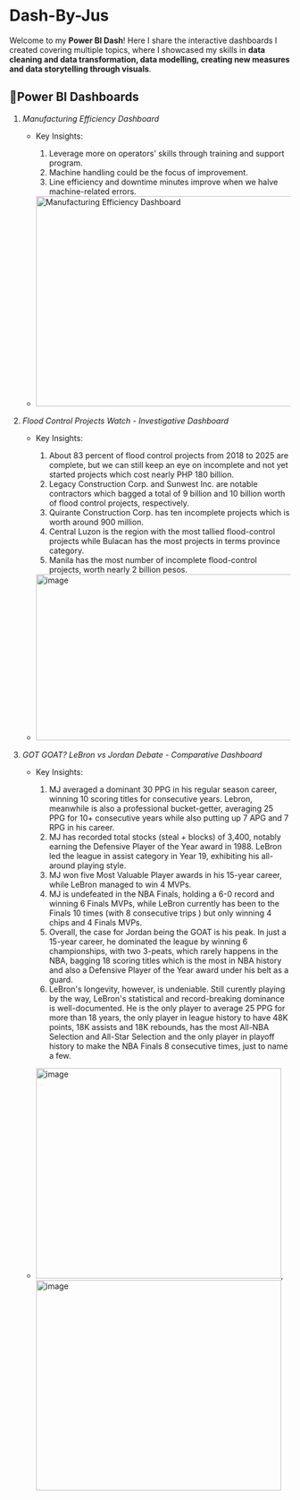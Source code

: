 # Dash-By-Jus
Welcome to my **Power BI Dash**! Here I share the interactive dashboards I created covering multiple topics, where I showcased my skills in **data cleaning and data transformation, data modelling, creating new measures and data storytelling through visuals**.

## 🔹Power BI Dashboards

1. *Manufacturing Efficiency Dashboard*  
   - Key Insights:
      1. Leverage more on operators' skills through training and support program.
      2. Machine handling could be the focus of improvement.
      3. Line efficiency and downtime minutes improve when we halve machine-related errors.
     
    
   - <img width="612" height="376" alt="Manufacturing Efficiency Dashboard" src="https://github.com/user-attachments/assets/66fa51c6-ce50-486e-bc01-9bc0b7d48ea1" />


2. *Flood Control Projects Watch - Investigative Dashboard*
   - Key Insights:
      1. About 83 percent of flood control projects from 2018 to 2025 are complete, but we can still keep an eye on incomplete and not yet started projects which cost nearly PHP 180 billion.
      2. Legacy Construction Corp. and Sunwest Inc. are notable contractors which bagged a total of  9 billion and 10 billion worth of flood control projects, respectively.
      3. Quirante Construction Corp. has ten incomplete projects which is worth around 900 million.
      4. Central Luzon is the region with the most tallied flood-control projects while Bulacan has the most projects in terms province category.
      5. Manila has the most number of incomplete flood-control projects, worth nearly 2 billion pesos.

   
   -  <img width="710" height="297" alt="image" src="https://github.com/user-attachments/assets/a72d7bf6-c4fd-4e36-9f3f-dfd929d60158" />

2. *GOT GOAT? LeBron vs Jordan Debate - Comparative Dashboard*
   - Key Insights:
      1. MJ averaged a dominant 30 PPG in his regular season career, winning 10 scoring titles for consecutive years. Lebron, meanwhile is also a professional bucket-getter, averaging 25 PPG for 10+ consecutive years while also putting up 7 APG and 7 RPG in his career.
      2. MJ has recorded total stocks  (steal + blocks) of 3,400, notably earning the Defensive Player of the Year award in 1988. LeBron led the league in assist category in Year 19, exhibiting his all-around playing style.
      3. MJ won five Most Valuable Player awards in his 15-year career, while LeBron managed to win 4 MVPs.
      4. MJ is undefeated in the NBA Finals, holding a 6-0 record and winning 6 Finals MVPs, while LeBron currently has been to the Finals 10 times (with 8 consecutive trips ) but only winning 4 chips and 4 Finals MVPs.
      5. Overall, the case for Jordan being the GOAT is his peak. In just a 15-year career, he dominated the league by winning 6 championships, with two 3-peats, which rarely happens in the NBA, bagging 18 scoring titles which is the most in NBA history and also a Defensive Player of the Year award under his belt as a guard.
      6. LeBron's longevity, however, is undeniable. Still curently playing by the way, LeBron's statistical and record-breaking dominance is well-documented. He is the only player to average 25 PPG for more than 18 years, the only player in league history to have 48K points, 18K assists and 18K rebounds, has the most All-NBA Selection and All-Star Selection and the only player in playoff history to make the NBA Finals 8 consecutive times, just to name a few.
      
   - <img width="439" height="376" alt="image" src="https://github.com/user-attachments/assets/290db8fc-3d48-4c2b-a41e-c5dc1bb70812" />, <img width="439" height="376" alt="image" src="https://github.com/user-attachments/assets/5c7762ab-6d4a-4a4a-9c89-2faed863563a" />

 




 


   

     

